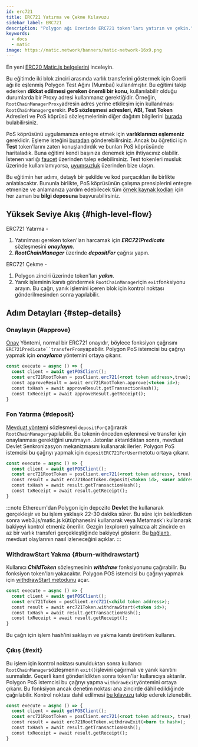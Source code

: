 ```yaml
---
id: erc721
title: ERC721 Yatırma ve Çekme Kılavuzu
sidebar_label: ERC721
description: "Polygon ağı üzerinde ERC721 token'ları yatırın ve çekin."
keywords:
  - docs
  - matic
image: https://matic.network/banners/matic-network-16x9.png
---
```


En yeni [ERC20 Matic.js belgelerini](https://maticnetwork.github.io/matic.js/docs/pos/erc721/) inceleyin.

Bu eğitimde iki blok zinciri arasında varlık transferini göstermek için Goerli ağı ile eşlenmiş Polygon Test Ağını (Mumbai) kullanılmıştır. Bu eğitimi takip ederken **dikkat edilmesi gereken önemli bir konu**, kullanılabilir olduğu durumlarda bir Proxy adresi kullanmanız gerektiğidir. Örneğin, `RootChainManagerProxy`adresin adres yerine etkileşim için kullanılması `RootChainManager`gerekir. **PoS sözleşmesi adresleri, ABI, Test Token** Adresleri ve PoS köprüsü sözleşmelerinin diğer dağıtım bilgilerini [burada](/docs/develop/ethereum-polygon/pos/deployment) bulabilirsiniz.

PoS köprüsünü uygulamanıza entegre etmek için **varlıklarınızı eşlemeniz** gereklidir. Eşleme isteğini [buradan](/docs/develop/ethereum-polygon/submit-mapping-request) gönderebilirsiniz. Ancak bu öğretici için **Test** token'larını zaten konuşlandırdık ve bunları PoS köprüsünde haritaladık. Buna eğitimi kendi başınıza denemek için ihtiyacınız olabilir. İstenen varlığı [faucet](https://faucet.polygon.technology/) üzerinden talep edebilirsiniz. Test tokenleri musluk üzerinde kullanılamıyorsa, [uyumsuzluk](https://discord.com/invite/0xPolygon) üzerinden bize ulaşın.

Bu eğitimin her adımı, detaylı bir şekilde ve kod parçacıkları ile birlikte anlatılacaktır. Bununla birlikte, PoS köprüsünün çalışma prensiplerini entegre etmenize ve anlamanıza yardım edebilecek tüm [örnek kaynak kodları](https://github.com/maticnetwork/matic.js/tree/v2.0.2/examples/POS-client) için her zaman bu **bilgi deposuna** başvurabilirsiniz.

## Yüksek Seviye Akış {#high-level-flow}

ERC721 Yatırma -

1. Yatırılması gereken token'ları harcamak için **_ERC721Predicate_** sözleşmesini **_onaylayın_**.
2. **_RootChainManager_** üzerinde **_depositFor_** çağrısı yapın.

ERC721 Çekme -

1. Polygon zinciri üzerinde token'ları **_yakın_**.
2. Yanık işleminin kanıtı göndermek `RootChainManager`için `exit`fonksiyonu arayın. Bu çağrı, yanık işlemini içeren blok için kontrol noktası gönderilmesinden sonra yapılabilir.

## Adım Detayları {#step-details}
### Onaylayın {#approve}

[Onay](https://maticnetwork.github.io/matic.js/docs/pos/erc721/approve/) Yöntemi, normal bir ERC721 onayıdır, böylece fonksiyon çağrısını `ERC721Predicate``transferFrom`yapabilir. Polygon PoS istemcisi bu çağrıyı yapmak için **_onaylama_** yöntemini ortaya çıkarır.

```jsx
const execute = async () => {
  const client = await getPOSClient();
  const erc721RootToken = posClient.erc721(<root token address>,true);
  const approveResult = await erc721RootToken.approve(<token id>);
  const txHash = await approveResult.getTransactionHash();
  const txReceipt = await approveResult.getReceipt();
}
 ```

### Fon Yatırma {#deposit}

[Mevduat yöntemi](https://maticnetwork.github.io/matic.js/docs/pos/erc721/deposit/) sözleşmeyi `depositFor`çağırarak `RootChainManager`yapılabilir. Bu tokenin önceden eşlenmesi ve transfer için onaylanması gerektiğini unutmayın. Jetonlar aktarıldıktan sonra, mevduat Devlet Senkronizasyon mekanizmasını kullanarak ilerler. Polygon PoS istemcisi bu çağrıyı yapmak için `depositERC721ForUser`metotu ortaya çıkarır.

```jsx
const execute = async () => {
  const client = await getPOSClient();
  const erc721RootToken = posClient.erc721(<root token address>, true);
  const result = await erc721RootToken.deposit(<token id>, <user address>);
  const txHash = await result.getTransactionHash();
  const txReceipt = await result.getReceipt();
}
```

:::note
Ethereum'dan Polygon için depozito **Devlet** the kullanarak gerçekleşir ve bu işlem yaklaşık 22-30 dakika sürer. Bu süre için bekledikten sonra web3.js/matic.js kütüphanesini kullanarak veya Metamask'ı kullanarak bakiyeyi kontrol etmeniz önerilir. Gezgin (explorer) yalnızca alt zincirde en az bir varlık transferi gerçekleştiğinde bakiyeyi gösterir. Bu [<ins>bağlantı,</ins>](docs/develop/ethereum-polygon/pos/deposit-withdraw-event-pos/) mevduat olaylarının nasıl izleneceğini açıklar.
:::

### WithdrawStart Yakma {#burn-withdrawstart}

Kullanıcı **_ChildToken_** sözleşmesinin **_withdraw_** fonksiyonunu çağırabilir. Bu fonksiyon token'ları yakacaktır. Polygon POS istemcisi bu çağrıyı yapmak için [withdrawStart metodunu](https://maticnetwork.github.io/matic.js/docs/pos/erc721/withdraw-start/) açar.

```jsx
const execute = async () => {
  const client = await getPOSClient();
  const erc721Token = posClient.erc721(<child token address>);
  const result = await erc721Token.withdrawStart(<token id>);
  const txHash = await result.getTransactionHash();
  const txReceipt = await result.getReceipt();
}
```

Bu çağrı için işlem hash'ini saklayın ve yakma kanıtı üretirken kullanın.

### Çıkış {#exit}

Bu işlem için kontrol noktası sunulduktan sonra kullanıcı `RootChainManager`sözleşmenin `exit()`işlevini çağırmalı ve yanık kanıtını sunmalıdır. Geçerli kanıt gönderildikten sonra token'lar kullanıcıya aktarılır. Polygon PoS istemcisi bu çağrıyı yapma `withdrawExit`yöntemini ortaya çıkarır. Bu fonksiyon ancak denetim noktası ana zincirde dâhil edildiğinde çağrılabilir. Kontrol noktası dahil edilmesi [bu kılavuzu](/docs/develop/ethereum-polygon/pos/deposit-withdraw-event-pos.md#checkpoint-events) takip ederek izlenebilir.

```jsx
const execute = async () => {
  const client = await getPOSClient();
  const erc721RootToken = posClient.erc721(<root token address>, true);
  const result = await erc721RootToken.withdrawExit(<burn tx hash>);
  const txHash = await result.getTransactionHash();
  const txReceipt = await result.getReceipt();
}
```

